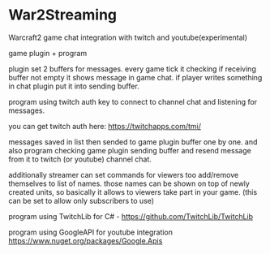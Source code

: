 # War2Streaming
Warcraft2 game chat integration with twitch and youtube(experimental)

game plugin + program

plugin set 2 buffers for messages.
every game tick it checking if receiving buffer not empty it shows message in game chat.
if player writes something in chat plugin put it into sending buffer.

program using twitch auth key to connect to channel chat and listening for messages.

you can get twitch auth here: https://twitchapps.com/tmi/

messages saved in list then sended to game plugin buffer one by one.
and also program checking game plugin sending buffer and resend message from it to twitch (or youtube) channel chat.

additionally streamer can set commands for viewers too add/remove themselves to list of names.
those names can be shown on top of newly created units, so basically it allows to viewers take part in your game.
(this can be set to allow only subscribers to use)

program using TwitchLib for C# - https://github.com/TwitchLib/TwitchLib

program using GoogleAPI for youtube integration https://www.nuget.org/packages/Google.Apis
